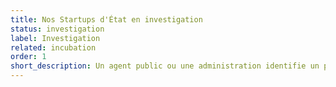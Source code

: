 ```yaml
---
title: Nos Startups d'État en investigation
status: investigation
label: Investigation
related: incubation
order: 1
short_description: Un agent public ou une administration identifie un problème de politique publique
---
```

